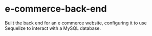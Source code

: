 # e-commerce-back-end
Built the back end for an e commerce website, configuring it to use Sequelize to interact with a MySQL database.
